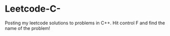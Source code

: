 # Leetcode-C-
Posting my leetcode solutions to problems in C++. 
Hit control F and find the name of the problem!
